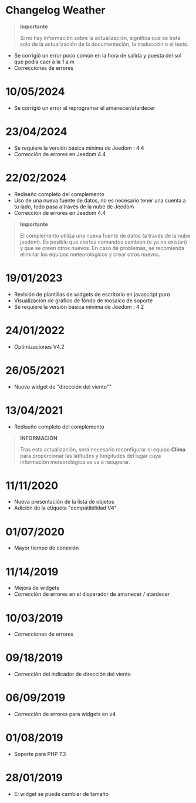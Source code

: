 # Changelog Weather

>**Importante**
>
>Si no hay información sobre la actualización, significa que se trata solo de la actualización de la documentación, la traducción o el texto.

- Se corrigió un error poco común en la hora de salida y puesta del sol que podía caer a la 1 a.m
- Correcciones de errores

# 10/05/2024

- Se corrigió un error al reprogramar el amanecer/atardecer

# 23/04/2024

- Se requiere la versión básica mínima de Jeedom : 4.4
- Corrección de errores en Jeedom 4.4

# 22/02/2024

- Rediseño completo del complemento
- Uso de una nueva fuente de datos, no es necesario tener una cuenta a tu lado, todo pasa a través de la nube de Jeedom
- Corrección de errores en Jeedom 4.4

>**Importante**
>
>El complemento utiliza una nueva fuente de datos (a través de la nube jeedom). Es posible que ciertos comandos cambien (o ya no existan) y que se creen otros nuevos. En caso de problemas, se recomienda eliminar los equipos meteorológicos y crear otros nuevos.

# 19/01/2023

- Revisión de plantillas de widgets de escritorio en javascript puro
- Visualización de gráfico de fondo de mosaico de soporte
- Se requiere la versión básica mínima de Jeedom : 4.2

# 24/01/2022

- Optimizaciones V4.2

# 26/05/2021

- Nuevo widget de "dirección del viento""

# 13/04/2021

- Rediseño completo del complemento

>**INFORMACIÓN**
>
>Tras esta actualización, será necesario reconfigurar el equipo **Clima** para proporcionar las latitudes y longitudes del lugar cuya información meteorológica se va a recuperar.

# 11/11/2020

- Nueva presentación de la lista de objetos
- Adición de la etiqueta "compatibilidad V4"

# 01/07/2020

- Mayor tiempo de conexión

# 11/14/2019

- Mejora de widgets
- Corrección de errores en el disparador de amanecer / atardecer

# 10/03/2019

- Correcciones de errores

# 09/18/2019

- Corrección del indicador de dirección del viento

# 06/09/2019

- Corrección de errores para widgets en v4

# 01/08/2019

- Soporte para PHP 7.3

# 28/01/2019

- El widget se puede cambiar de tamaño
